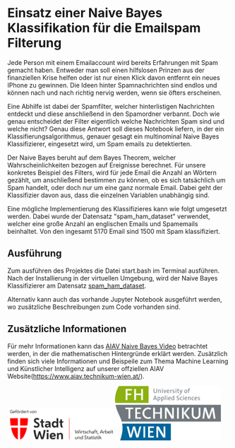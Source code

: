 # Einsatz einer Naive Bayes Klassifikation für die Emailspam Filterung

Jede Person mit einem Emailaccount wird bereits Erfahrungen mit Spam gemacht haben. Entweder man soll einen hilfslosen Prinzen aus der finanziellen Krise helfen oder ist nur einen Klick davon entfernt ein neues IPhone zu gewinnen. Die Ideen hinter Spamnachrichten sind endlos und können nach und nach richtig nervig werden, wenn sie öfters erscheinen.

Eine Abhilfe ist dabei der Spamfilter, welcher hinterlistigen Nachrichten entdeckt und diese anschließend in den Spamordner verbannt. Doch wie genau entscheidet der Filter eigentlich welche Nachrichten Spam sind und welche nicht? Genau diese Antwort soll dieses Notebook liefern, in der ein Klassifierungsalgorithmus, genauer gesagt ein multinominal Naive Bayes Klassifizierer, eingesetzt wird, um Spam emails zu detektierten.

Der Naive Bayes beruht auf dem Bayes Theorem, welcher Wahrscheinlichkeiten bezogen auf Ereignisse berechnet. Für unsere konkretes Beispiel des Filters, wird für jede Email die Anzahl an Wörtern gezählt, um anschließend bestimmen zu können, ob es sich tatsächlich um Spam handelt, oder doch nur um eine ganz normale Email. Dabei geht der Klassifizier davon aus, dass die einzelnen Variablen unabhängig sind.

Eine mögliche Implementierung des Klassifizieres kann wie folgt umgesetzt werden. Dabei wurde der Datensatz "spam_ham_dataset" verwendet, welcher eine große Anzahl an englischen Emails und Spamemails beinhaltet. Von den ingesamt 5170 Email sind 1500 mit Spam klassifiziert.

## Ausführung

Zum ausführen des Projektes die Datei start.bash im Terminal ausführen. Nach der Installierung in der virtuellen Umgebung, wird der Naive Bayes Klassifizierer am Datensatz [spam_ham_dataset](https://www.kaggle.com/ayhampar/spam-ham-dataset/data).

Alternativ kann auch das vorhande Jupyter Notebook ausgeführt werden, wo zusätzliche Beschreibungen zum Code vorhanden sind.

## Zusätzliche Informationen

Für mehr Informationen kann das [AIAV Naive Bayes Video](https://youtu.be/ioDdAE6AOMQ) betrachtet werden, in der die mathematischen Hintergründe erklärt werden.
Zusätzlich finden sich viele Informationen und Beispeile zum Thema Machine Learning und Künstlicher Intelligenz auf unserer offziellen AIAV Website(https://www.aiav.technikum-wien.at/).


<img src="img/wien_ma23.png" width="240"> <img src="img/FH_Technikum_Wien_logo.png" width="240">


